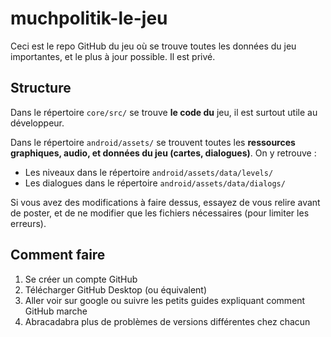 # muchpolitik-le-jeu
 
Ceci est le repo GitHub du jeu où se trouve toutes les données du jeu importantes, et le plus à jour possible. Il est privé.

## Structure
Dans le répertoire ```core/src/``` se trouve **le code du** jeu, il est surtout utile au développeur.

Dans le répertoire ```android/assets/``` se trouvent toutes les **ressources graphiques, audio, et données du jeu (cartes, dialogues)**. On y retrouve :
- Les niveaux dans le répertoire ```android/assets/data/levels/```
- Les dialogues dans le répertoire ```android/assets/data/dialogs/```

Si vous avez des modifications à faire dessus, essayez de vous relire avant de poster, et de ne modifier que les fichiers nécessaires (pour limiter les erreurs).

## Comment faire
1. Se créer un compte GitHub
2. Télécharger GitHub Desktop (ou équivalent)
3. Aller voir sur google ou suivre les petits guides expliquant comment GitHub marche
4. Abracadabra plus de problèmes de versions différentes chez chacun
